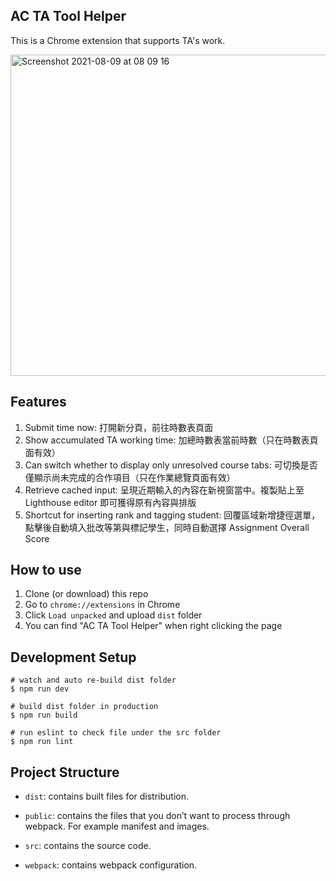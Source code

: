 ## AC TA Tool Helper

This is a Chrome extension that supports TA's work.

<img width="514" alt="Screenshot 2021-08-09 at 08 09 16" src="https://user-images.githubusercontent.com/10878489/128650076-db573468-f3de-42e2-8af0-cf1678243e07.png">

## Features

1. Submit time now: 打開新分頁，前往時數表頁面
2. Show accumulated TA working time: 加總時數表當前時數（只在時數表頁面有效）
3. Can switch whether to display only unresolved course tabs: 可切換是否僅顯示尚未完成的合作項目（只在作業總覽頁面有效）
4. Retrieve cached input: 呈現近期輸入的內容在新視窗當中。複製貼上至 Lighthouse editor 即可獲得原有內容與排版
5. Shortcut for inserting rank and tagging student: 回覆區域新增捷徑選單，點擊後自動填入批改等第與標記學生，同時自動選擇 Assignment Overall Score

## How to use

1. Clone (or download) this repo
2. Go to `chrome://extensions` in Chrome
3. Click `Load unpacked` and upload `dist` folder
4. You can find "AC TA Tool Helper" when right clicking the page

## Development Setup

```
# watch and auto re-build dist folder
$ npm run dev

# build dist folder in production
$ npm run build

# run eslint to check file under the src folder
$ npm run lint
```

## Project Structure

- `dist`: contains built files for distribution.

- `public`: contains the files that you don’t want to process through webpack. For example manifest and images.

- `src`: contains the source code.

- `webpack`: contains webpack configuration.
